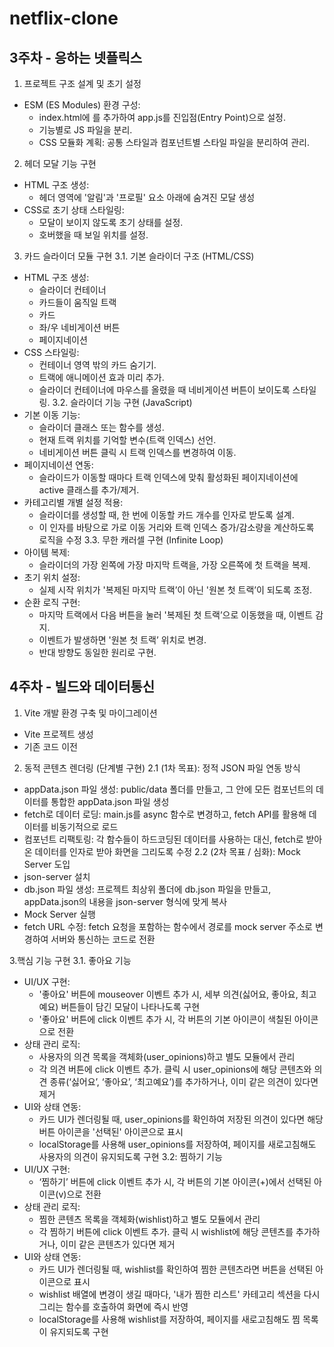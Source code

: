 # netflix-clone
## 3주차 - 응하는 넷플릭스
1. 프로젝트 구조 설계 및 초기 설정
* ESM (ES Modules) 환경 구성:
    * index.html에 <script type="module" src="app.js"></script>를 추가하여 app.js를 진입점(Entry Point)으로 설정.
    * 기능별로 JS 파일을 분리.
    * CSS 모듈화 계획: 공통 스타일과 컴포넌트별 스타일 파일을 분리하여 관리.


2. 헤더 모달 기능 구현
* HTML 구조 생성:
    * 헤더 영역에 '알림'과 '프로필' 요소 아래에 숨겨진 모달 생성
* CSS로 초기 상태 스타일링:
    * 모달이 보이지 않도록 초기 상태를 설정.
    * 호버했을 때 보일 위치를 설정.


3. 카드 슬라이더 모듈 구현
3.1. 기본 슬라이더 구조 (HTML/CSS)
* HTML 구조 생성:
    * 슬라이더 컨테이너
    * 카드들이 움직일 트랙
    * 카드
    * 좌/우 네비게이션 버튼
    * 페이지네이션
* CSS 스타일링:
    * 컨테이너 영역 밖의 카드 숨기기.
    * 트랙에 애니메이션 효과 미리 추가.
    * 슬라이더 컨테이너에 마우스를 올렸을 때 네비게이션 버튼이 보이도록 스타일링.
3.2. 슬라이더 기능 구현 (JavaScript)
* 기본 이동 기능:
    * 슬라이더 클래스 또는 함수를 생성.
    * 현재 트랙 위치를 기억할 변수(트랙 인덱스) 선언.
    * 네비게이션 버튼 클릭 시 트랙 인덱스를 변경하여 이동.
* 페이지네이션 연동:
    * 슬라이드가 이동할 때마다 트랙 인덱스에 맞춰 활성화된 페이지네이션에 active 클래스를 추가/제거.
* 카테고리별 개별 설정 적용:
    * 슬라이더를 생성할 때, 한 번에 이동할 카드 개수를 인자로 받도록 설계.
    * 이 인자를 바탕으로 가로 이동 거리와 트랙 인덱스 증가/감소량을 계산하도록 로직을 수정
3.3. 무한 캐러셀 구현 (Infinite Loop)
* 아이템 복제:
    * 슬라이더의 가장 왼쪽에 가장 마지막  트랙을, 가장 오른쪽에 첫 트랙을 복제.
* 초기 위치 설정:
    * 실제 시작 위치가 '복제된 마지막 트랙’이 아닌 '원본 첫 트랙’이 되도록 조정.
* 순환 로직 구현:
    * 마지막 트랙에서 다음 버튼을 눌러 '복제된 첫 트랙’으로 이동했을 때, 이벤트 감지.
    * 이벤트가 발생하면 '원본 첫 트랙’ 위치로 변경.
    * 반대 방향도 동일한 원리로 구현.

## 4주차 - 빌드와 데이터통신
1. Vite 개발 환경 구축 및 마이그레이션
* Vite 프로젝트 생성
* 기존 코드 이전

2. 동적 콘텐츠 렌더링 (단계별 구현)
2.1 (1차 목표): 정적 JSON 파일 연동 방식
* appData.json 파일 생성: public/data 폴더를 만들고, 그 안에 모든 컴포넌트의 데이터를 통합한 appData.json 파일 생성
* fetch로 데이터 로딩: main.js를 async 함수로 변경하고, fetch API를 활용해 데이터를 비동기적으로 로드
* 컴포넌트 리팩토링: 각 함수들이 하드코딩된 데이터를 사용하는 대신, fetch로 받아온 데이터를 인자로 받아 화면을 그리도록 수정
2.2 (2차 목표 / 심화): Mock Server 도입
* json-server 설치
* db.json 파일 생성: 프로젝트 최상위 폴더에 db.json 파일을 만들고, appData.json의 내용을 json-server 형식에 맞게 복사
* Mock Server 실행
* fetch URL 수정: fetch 요청을 포함하는 함수에서 경로를 mock server 주소로 변경하여 서버와 통신하는 코드로 전환

3.핵심 기능 구현
3.1. 좋아요 기능
* UI/UX 구현:
    * '좋아요' 버튼에 mouseover 이벤트 추가 시, 세부 의견(싫어요, 좋아요, 최고예요) 버튼들이 담긴 모달이 나타나도록 구현
    * '좋아요' 버튼에 click 이벤트 추가 시, 각 버튼의 기본 아이콘이 색칠된 아이콘으로 전환
* 상태 관리 로직:
    * 사용자의 의견 목록을 객체화(user_opinions)하고 별도 모듈에서 관리
    * 각 의견 버튼에 click 이벤트 추가. 클릭 시 user_opinions에 해당 콘텐츠와 의견 종류(‘싫어요’, ‘좋아요’, ‘최고예요’)를 추가하거나, 이미 같은 의견이 있다면 제거
* UI와 상태 연동:
    * 카드 UI가 렌더링될 때, user_opinions를 확인하여 저장된 의견이 있다면 해당 버튼 아이콘을 '선택된' 아이콘으로 표시
    * localStorage를 사용해 user_opinions를 저장하여, 페이지를 새로고침해도 사용자의 의견이 유지되도록 구현
3.2: 찜하기 기능
* UI/UX 구현:
    * ‘찜하기’ 버튼에 click 이벤트 추가 시, 각 버튼의 기본 아이콘(+)에서 선택된 아이콘(v)으로 전환
* 상태 관리 로직:
    * 찜한 콘텐츠 목록을 객체화(wishlist)하고 별도 모듈에서 관리
    * 각 찜하기 버튼에 click 이벤트 추가. 클릭 시 wishlist에 해당 콘텐츠를 추가하거나, 이미 같은 콘텐츠가 있다면 제거
* UI와 상태 연동:
    * 카드 UI가 렌더링될 때, wishlist를 확인하여 찜한 콘텐츠라면 버튼을 선택된 아이콘으로 표시
    * wishlist 배열에 변경이 생길 때마다, '내가 찜한 리스트' 카테고리 섹션을 다시 그리는 함수를 호출하여 화면에 즉시 반영
    * localStorage를 사용해 wishlist를 저장하여, 페이지를 새로고침해도 찜 목록이 유지되도록 구현